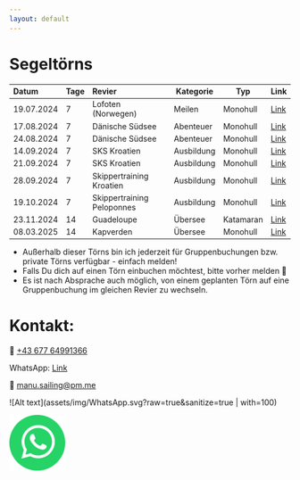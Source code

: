 ```yaml
---
layout: default
---
```


<!-- Text can be **bold**, _italic_, or ~~strikethrough~~.

[Link to another page](./another-page.html).

There should be whitespace between paragraphs.

There should be whitespace between paragraphs. We recommend including a README, or a file with information about your project.

# Header 1

This is a normal paragraph following a header. GitHub is a code hosting platform for version control and collaboration. It lets you and others work together on projects from anywhere.

## Header 2

> This is a blockquote following a header.
>
> When something is important enough, you do it even if the odds are not in your favor.

### Header 3

```js
// Javascript code with syntax highlighting.
var fun = function lang(l) {
  dateformat.i18n = require('./lang/' + l)
  return true;
}
```

```ruby
# Ruby code with syntax highlighting
GitHubPages::Dependencies.gems.each do |gem, version|
  s.add_dependency(gem, "= #{version}")
end
```

#### Header 4

*   This is an unordered list following a header.
*   This is an unordered list following a header.
*   This is an unordered list following a header.

##### Header 5

1.  This is an ordered list following a header.
2.  This is an ordered list following a header.
3.  This is an ordered list following a header.

-->


# Segeltörns

| Datum        | Tage  | Revier                     | Kategorie  | Typ      | Link |
|:-------------|:------|:---------------------------|------------|----------|---------------------------------------------------------------------------|
| 19.07.2024   | 7     | Lofoten (Norwegen)         | Meilen     | Monohull  | [Link](https://join-the-crew.com/de/touren/segeln-lofoten)                |
| 17.08.2024   | 7     | Dänische Südsee            | Abenteuer  | Monohull  | [Link](https://join-the-crew.com/de/touren/mitsegeln-ostsee)              |
| 24.08.2024   | 7     | Dänische Südsee            | Abenteuer  | Monohull  | [Link](https://join-the-crew.com/de/touren/mitsegeln-ostsee)              |
| 14.09.2024   | 7     | SKS Kroatien               | Ausbildung | Monohull  | [Link](https://join-the-crew.com/de/touren/sks-ausbildungstoern-kroatien) |
| 21.09.2024   | 7     | SKS Kroatien               | Ausbildung | Monohull  | [Link](https://join-the-crew.com/de/touren/sks-ausbildungstoern-kroatien) |
| 28.09.2024   | 7     | Skippertraining Kroatien   | Ausbildung | Monohull |  [Link](https://join-the-crew.com/de/touren/skippertraining-kroatien)      |
| 19.10.2024   | 7     | Skippertraining Peloponnes | Ausbildung | Monohull |  [Link](https://join-the-crew.com/de/touren/skippertraining-griechenland)  |
| 23.11.2024   | 14    | Guadeloupe                 | Übersee    | Katamaran | [Link](https://join-the-crew.com/de/touren/mitsegeln-karibik)             |
| 08.03.2025   | 14    | Kapverden                  | Übersee    | Monohull  | [Link](https://join-the-crew.com/de/touren/segeln-kapverden)             |

* Außerhalb dieser Törns bin ich jederzeit für Gruppenbuchungen bzw. private Törns verfügbar - einfach melden!
* Falls Du dich auf einen Törn einbuchen möchtest, bitte vorher melden 🙂
* Es ist nach Absprache auch möglich, von einem geplanten Törn auf eine Gruppenbuchung im gleichen Revier zu wechseln.

# Kontakt:

📱 [+43 677 64991366](tel:+4367764991366)

WhatsApp: [Link](https://wa.me/message/EXGJQQVNCYIII1)

📧 [manu.sailing@pm.me](mailto:manu.sailing@pm.me)


![Alt text](assets/img/WhatsApp.svg?raw=true&sanitize=true | with=100)

<img src="https://github.com/m0byn/sailing/blob/main/assets/img/WhatsApp.svg" width="100px">

<!--

### Here is an unordered list:

*   Item foo
*   Item bar
*   Item baz
*   Item zip

### And an ordered list:

1.  Item one
1.  Item two
1.  Item three
1.  Item four

### And a nested list:

- level 1 item
  - level 2 item
  - level 2 item
    - level 3 item
    - level 3 item
- level 1 item
  - level 2 item
  - level 2 item
  - level 2 item
- level 1 item
  - level 2 item
  - level 2 item
- level 1 item

### Small image

![Octocat](https://github.githubassets.com/images/icons/emoji/octocat.png)

### Large image

![Branching](https://guides.github.com/activities/hello-world/branching.png)


### Definition lists can be used with HTML syntax.

<dl>
<dt>Name</dt>
<dd>Godzilla</dd>
<dt>Born</dt>
<dd>1952</dd>
<dt>Birthplace</dt>
<dd>Japan</dd>
<dt>Color</dt>
<dd>Green</dd>
</dl>

```
Long, single-line code blocks should not wrap. They should horizontally scroll if they are too long. This line should be long enough to demonstrate this.
```

```
The final element.
```
-->
